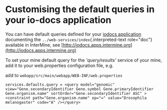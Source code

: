 # Customising the default queries in your io-docs application

You can have default queries defined for your [iodocs application](https://github.com/intermine/iodocs) documenting the `../web-services/index`{.interpreted-text role="doc"} available in InterMine, see [http://iodocs.apps.intermine.org](http://iodocs.apps.intermine.org)

To set your mine default query for the _\'query/results\'_ service of your mine, add it to your web.properties configuration file, e.g.

add to `webapp/src/main/webapp/WEB-INF/web.properties`

```text
services.defaults.query = <query model="genomic" view="Gene.secondaryIdentifier Gene.symbol Gene.primaryIdentifier Gene.organism.name" sortOrder="Gene.secondaryIdentifier ASC" ><constraint path="Gene.organism.name" op="=" value="Drosophila melanogaster" code="A" /></query>
```


